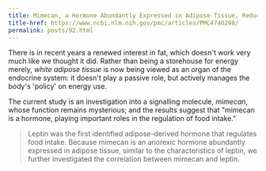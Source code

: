```yaml
---
title: Mimecan, a Hormone Abundantly Expressed in Adipose Tissue, Reduced Food Intake Independently of Leptin Signaling
title-href: https://www.ncbi.nlm.nih.gov/pmc/articles/PMC4740298/
permalink: posts/92.html
---
```


There is in recent years a renewed interest in fat, which doesn't work very much like we thought it did. Rather than being a storehouse for energy merely, _white adipose tissue_ is now being viewed as an organ of the endocrine system: it doesn't play a passive role, but actively manages the body's 'policy' on energy use.

The current study is an investigation into a signalling molecule, _mimecan_, whose function remains mysterious; and the results suggest that "mimecan is a hormone, playing important roles in the regulation of food intake."

> Leptin was the first identified adipose-derived hormone that regulates food intake. Because mimecan is an anorexic hormone abundantly expressed in adipose tissue, similar to the characteristics of leptin, we further investigated the correlation between mimecan and leptin.